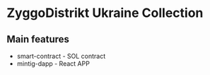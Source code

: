 # ZyggoDistrikt Ukraine Collection

## Main features

- smart-contract - SOL contract
- mintig-dapp - React APP
